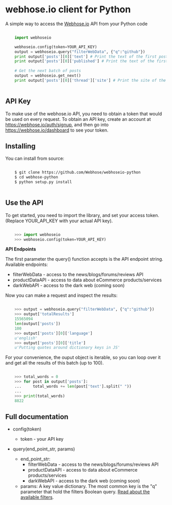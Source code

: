 webhose.io client for Python
============================
A simple way to access the [Webhose.io](https://webhose.io) API from your Python code
```python

    import webhoseio

    webhoseio.config(token=YOUR_API_KEY)
    output = webhoseio.query("filterWebData", {"q":"github"})
    print output['posts'][0]['text'] # Print the text of the first post
    print output['posts'][0]['published'] # Print the text of the first post publication date
    
    # Get the next batch of posts
    output = webhoseio.get_next()
    print output['posts'][0]['thread']['site'] # Print the site of the first post
    

```

API Key
-------

To make use of the webhose.io API, you need to obtain a token that would be
used on every request. To obtain an API key, create an account at
https://webhose.io/auth/signup, and then go into
https://webhose.io/dashboard to see your token.


Installing
----------
You can install from source:

``` bash

    $ git clone https://github.com/Webhose/webhoseio-python
    $ cd webhose-python
    $ python setup.py install
    
 ```
 
 Use the API
-----------

To get started, you need to import the library, and set your access token.
(Replace YOUR_API_KEY with your actual API key).

```python

    >>> import webhoseio
    >>> webhoseio.config(token=YOUR_API_KEY)      
```

**API Endpoints**

The first parameter the query() function accepts is the API endpoint string. Available endpoints:
* filterWebData - access to the news/blogs/forums/reviews API
* productDataAPI - access to data about eCommerce products/services
* darkWebAPI - access to the dark web (coming soon)

Now you can make a request and inspect the results:

```python

    >>> output = webhoseio.query("filterWebData", {"q":"github"})
    >>> output['totalResults']
    15565094
    len(output['posts'])
    100
    >>> output['posts'][0]['language']
    u'english'
    >>> output['posts'][0]['title']
    u'Putting quotes around dictionary keys in JS'
```


For your convenience, the ouput object is iterable, so you can loop over it
and get all the results of this batch (up to 100). 

````python

    >>> total_words = 0
    >>> for post in output['posts']:
    ...     total_words += len(post['text'].split(" "))
    ...
    >>> print(total_words)
    8822
````    
Full documentation
------------------

* config(token)

  * token - your API key

* query(end_point_str, params)

  * end_point_str: 
    * filterWebData - access to the news/blogs/forums/reviews API
    * productDataAPI - access to data about eCommerce products/services
    * darkWebAPI - access to the dark web (coming soon)
  * params: A key value dictionary. The most common key is the "q" parameter that hold the filters Boolean query. [Read about the available filters](https://webhose.io/documentation).


